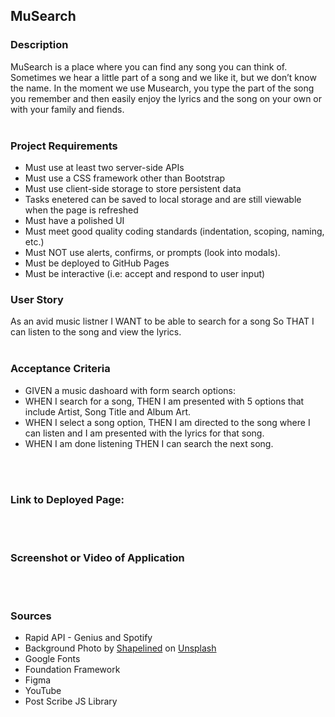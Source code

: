 ## MuSearch

<h3>Description</h3>
MuSearch is a place where you can find any song you can think of. Sometimes we hear a little part of a song and we like it, but we don’t know the name. In the moment we use Musearch, you type the part of the song you remember and then easily enjoy the lyrics and the song on your own or with your family and fiends.
<br><br>
<h3>Project Requirements</h3>
<ul>
  <li>Must use at least two server-side APIs</li>
  <li>Must use a CSS framework other than Bootstrap</li>
  <li>Must use client-side storage to store persistent data</li>
  <li>Tasks enetered can be saved to local storage and are still viewable when the page is refreshed</li>
  <li>Must have a polished UI</li>
  <li>Must meet good quality coding standards (indentation, scoping, naming, etc.)</li>
  <li>Must NOT use alerts, confirms, or prompts (look into modals).</li>
  <li>Must be deployed to GitHub Pages</li> 
  <li>Must be interactive (i.e: accept and respond to user input)</li>
</ul>

<h3>User Story</h3>
As an avid music listner
I WANT to be able to search for a song
So THAT I can listen to the song and view the lyrics.
<br><br>
<h3>Acceptance Criteria</h3>
<ul>
  <li>GIVEN a music dashoard with form search options:
  <li>WHEN I search for a song,
THEN I am presented with 5 options that include Artist, Song Title and Album Art.</li>
  <li>WHEN I select a song option,
THEN I am directed to the song where I can listen and I am presented with the lyrics for that song.</li>
  <li>WHEN I am done listening
THEN I can search the next song.</li>
</ul>
<br><br>
<h3>Link to Deployed Page:</h3>
<br><br>
<h3>Screenshot or Video of Application</h3>
<br><br>
<h3>Sources</h3>
<ul>
  <li>Rapid API - Genius and Spotify</li>
  <li>Background Photo by <a href="https://unsplash.com/@shapelined?utm_source=unsplash&utm_medium=referral&utm_content=creditCopyText">Shapelined</a> on <a href="https://unsplash.com/wallpapers/colors/grey?utm_source=unsplash&utm_medium=referral&utm_content=creditCopyText">Unsplash</a>
  </li>
  <li>Google Fonts</li>
  <li>Foundation Framework</li>
  <li>Figma</li>
  <li>YouTube</li>
  <li>Post Scribe JS Library</li>
</ul>
  